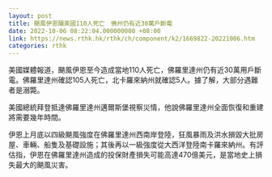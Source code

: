 ```yaml
---
layout: post
title: 颶風伊恩釀美國110人死亡　佛州仍有近30萬戶斷電
date: 2022-10-06 08:22:04.000000000 +08:00
link: https://news.rthk.hk/rthk/ch/component/k2/1669822-20221006.htm
categories: rthk
---
```


美國媒體報道，颶風伊恩至今造成當地110人死亡，佛羅里達州仍有近30萬用戶斷電。佛羅里達州確認105人死亡，北卡羅來納州就確認5人。據了解，大部分遇難者是溺斃。

美國總統拜登抵達佛羅里達州邁爾斯堡視察災情，他說佛羅里達州全面恢復和重建將需要幾年時間。

伊恩上月底以四級颶風強度在佛羅里達州西南岸登陸，狂風暴雨及洪水損毀大批房屋、車輛、船隻及基礎設施；其後再以一級強度從大西洋登陸南卡羅來納州。有評估指，伊恩在佛羅里達州造成的投保財產損失可能高達470億美元，是當地史上損失最大的颶風災害。
